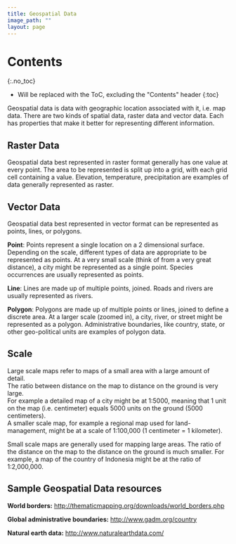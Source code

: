 ```yaml
---
title: Geospatial Data
image_path: ""
layout: page
---
```


# Contents
{:.no_toc}

* Will be replaced with the ToC, excluding the "Contents" header
{:toc}

Geospatial data is data with geographic location associated with it, i.e. map
data.  There are two kinds of spatial data, raster data and vector data.  Each
has properties that make it better for representing different information.

## Raster Data

Geospatial data best represented in raster format generally has one value at 
every point.  The area to be represented is split up into a grid, with each 
grid cell containing a value. Elevation, temperature, precipitation are 
examples of data generally represented as raster.

## Vector Data

Geospatial data best represented in vector format can be represented as points, 
lines, or polygons.  

**Point**: Points represent a single location on a 2 dimensional surface.  
Depending on the scale, different types of data are appropriate to be 
represented as points. At a very small scale (think of from a very great 
distance), a city might be represented as a single point.  Species occurrences 
are usually represented as points.

**Line**: Lines are made up of multiple points, joined.  Roads and rivers are 
usually represented as rivers.  

**Polygon**: Polygons are made up of multiple points or lines, joined to define 
a discrete area.  At a larger scale (zoomed in), a city, river, or street might 
be represented as a polygon. Administrative boundaries, like country, state, or 
other geo-political units are examples of polygon data.

## Scale

Large scale maps refer to maps of a small area with a large amount of detail.  
The ratio between distance on the map to distance on the ground is very large.  
For example a detailed map of a city might be at 1:5000, meaning that 1 unit on 
the map (i.e. centimeter) equals 5000 units on the ground (5000 centimeters).  
A smaller scale map, for example a regional map used for land-management, might
be at a scale of 1:100,000 (1 centimeter = 1 kilometer).

Small scale maps are generally used for mapping large areas.  The ratio of the 
distance on the map to the distance on the ground is much smaller.  For example, 
a map of the country of Indonesia might be at the ratio of 1:2,000,000.


## Sample Geospatial Data resources

**World borders:**  http://thematicmapping.org/downloads/world_borders.php

**Global administrative boundaries:**  http://www.gadm.org/country 

**Natural earth data:** http://www.naturalearthdata.com/ 
